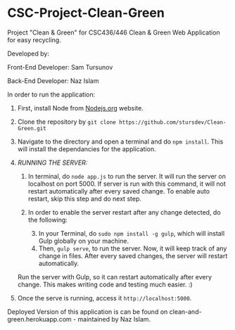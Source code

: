 # CSC-Project-Clean-Green
Project "Clean &amp; Green" for CSC436/446
Clean & Green Web Application for easy recycling.

Developed by:

Front-End Developer: Sam Tursunov

Back-End Developer: Naz Islam


In order to run the application:

1. First, install Node from [Nodejs.org](https://nodejs.org/en/) website.
2. Clone the repository by `git clone https://github.com/stursdev/Clean-Green.git`
3. Navigate to the directory and open a terminal and do `npm install`. This will install the dependancies for the application.
4. *RUNNING THE SERVER:*
	1. In terminal, do `node app.js` to run the server. It will run the server on localhost on port 5000. If server is run with this command, it will not restart automatically after every saved change. To enable auto restart, skip this step and do next step.
	2. In order to enable the server restart after any change detected, do the following:

		3. In your Terminal, do `sudo npm install -g gulp`, which will install Gulp globally on your machine.
		4. Then, `gulp serve`, to run the server. Now, it will keep track of any change in files. After every saved changes, the server will restart automatically.

	Run the server with Gulp, so it can restart automatically after every change. This makes writing code and testing much easier. :)

5. Once the serve is running, access it `http://localhost:5000`.

Deployed Version of this application is can be found on clean-and-green.herokuapp.com - maintained by Naz Islam.
